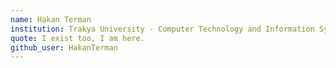 ```yaml
---
name: Hakan Terman
institution: Trakya University - Computer Technology and Information Systems
quote: I exist too, I am here.
github_user: HakanTerman
---
```

